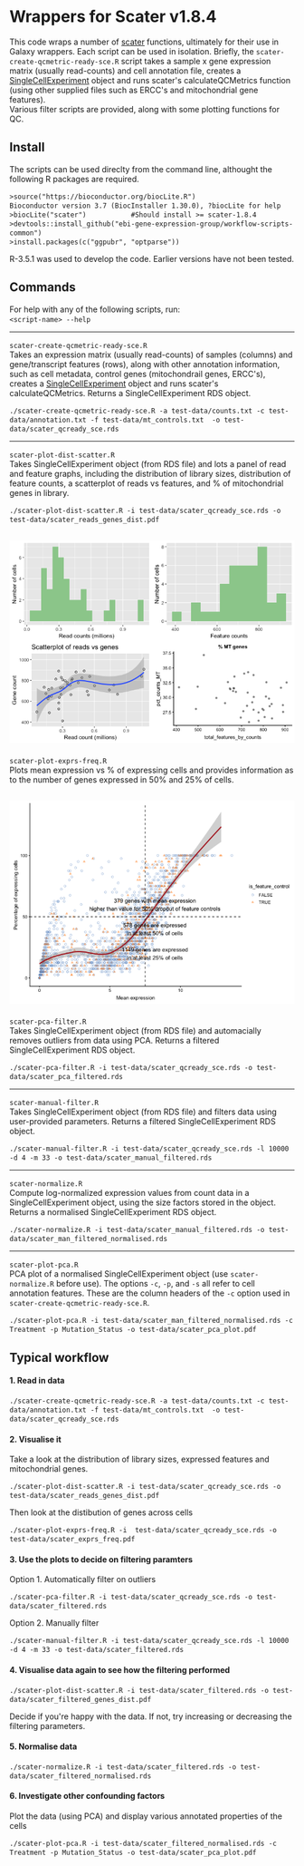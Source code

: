 # Wrappers for Scater v1.8.4

This code wraps a number of [scater](https://bioconductor.org/packages/release/bioc/html/scater.html) functions, ultimately for their use in Galaxy wrappers. Each script can be used in isolation. Briefly, the `scater-create-qcmetric-ready-sce.R` script takes a sample x gene expression matrix (usually read-counts) and cell annotation file, creates a [SingleCellExperiment](https://bioconductor.org/packages/release/bioc/html/SingleCellExperiment.html) object and runs scater's calculateQCMetrics function (using other supplied files such as ERCC's and mitochondrial gene features).  
Various filter scripts are provided, along with some plotting functions for QC.





## Install
The scripts can be used direclty from the command line, althought the following R packages are required.

```
>source("https://bioconductor.org/biocLite.R")
Bioconductor version 3.7 (BiocInstaller 1.30.0), ?biocLite for help
>biocLite("scater")           #Should install >= scater-1.8.4
>devtools::install_github("ebi-gene-expression-group/workflow-scripts-common")
>install.packages(c("ggpubr", "optparse"))

```
R-3.5.1 was used to develop the code. Earlier versions have not been tested.


## Commands

For help with any of the following scripts, run:  
 `<script-name> --help`

---

`scater-create-qcmetric-ready-sce.R`  
Takes an expression matrix (usually read-counts) of samples (columns) and gene/transcript features (rows), along with other annotation information, such as cell metadata, control genes (mitochondrail genes, ERCC's), creates a [SingleCellExperiment](https://bioconductor.org/packages/release/bioc/html/SingleCellExperiment.html) object and runs scater's calculateQCMetrics. Returns a SingleCellExperiment RDS object.


```
./scater-create-qcmetric-ready-sce.R -a test-data/counts.txt -c test-data/annotation.txt -f test-data/mt_controls.txt  -o test-data/scater_qcready_sce.rds
```
---

`scater-plot-dist-scatter.R`  
Takes SingleCellExperiment object (from RDS file) and lots a panel of read and feature graphs, including the distribution of library sizes, distribution of feature counts, a scatterplot of reads vs features, and % of mitochondrial genes in library.

```
./scater-plot-dist-scatter.R -i test-data/scater_qcready_sce.rds -o test-data/scater_reads_genes_dist.pdf
```

![scater-plot-dist-scatter](images/scater_reads_genes_dist.png?raw=true)
---
`scater-plot-exprs-freq.R`   
Plots mean expression vs % of expressing cells and provides information as to the number of genes expressed in 50% and 25% of cells. 


![scater-plot-exprs-freq](images/scater_exprs_freq.png?raw=true)
---

`scater-pca-filter.R`   
Takes SingleCellExperiment object (from RDS file) and automacially removes outliers from data using PCA. Returns a filtered SingleCellExperiment RDS object.

```
./scater-pca-filter.R -i test-data/scater_qcready_sce.rds -o test-data/scater_pca_filtered.rds
```

___

`scater-manual-filter.R`   
Takes SingleCellExperiment object (from RDS file) and filters data using user-provided parameters. Returns a filtered SingleCellExperiment RDS object.

```
./scater-manual-filter.R -i test-data/scater_qcready_sce.rds -l 10000 -d 4 -m 33 -o test-data/scater_manual_filtered.rds
```
---
`scater-normalize.R`   
Compute log-normalized expression values from count data in a SingleCellExperiment object, using the size factors stored in the object. Returns a normalised SingleCellExperiment RDS object.

```
./scater-normalize.R -i test-data/scater_manual_filtered.rds -o test-data/scater_man_filtered_normalised.rds
```
---
`scater-plot-pca.R`   
PCA plot of a normalised SingleCellExperiment object (use `scater-normalize.R` before use). The options `-c`, `-p`, and `-s` all refer to cell annotation features. These are the column headers of the `-c` option used in `scater-create-qcmetric-ready-sce.R`.

```
./scater-plot-pca.R -i test-data/scater_man_filtered_normalised.rds -c Treatment -p Mutation_Status -o test-data/scater_pca_plot.pdf
```

## Typical workflow

#### 1. Read in data

```
./scater-create-qcmetric-ready-sce.R -a test-data/counts.txt -c test-data/annotation.txt -f test-data/mt_controls.txt  -o test-data/scater_qcready_sce.rds
```

#### 2. Visualise it
Take a look at the distribution of library sizes, expressed features and mitochondrial genes.
```
./scater-plot-dist-scatter.R -i test-data/scater_qcready_sce.rds -o test-data/scater_reads_genes_dist.pdf
```
Then look at the distibution of genes across cells

```
./scater-plot-exprs-freq.R -i  test-data/scater_qcready_sce.rds -o test-data/scater_exprs_freq.pdf
```


#### 3. Use the plots to decide on filtering paramters
Option 1.
Automatically filter on outliers

```
./scater-pca-filter.R -i test-data/scater_qcready_sce.rds -o test-data/scater_filtered.rds
```

Option 2.
Manually filter

```
./scater-manual-filter.R -i test-data/scater_qcready_sce.rds -l 10000 -d 4 -m 33 -o test-data/scater_filtered.rds
```


#### 4. Visualise data again to see how the filtering performed

```
./scater-plot-dist-scatter.R -i test-data/scater_filtered.rds -o test-data/scater_filtered_genes_dist.pdf
```
Decide if you're happy with the data. If not, try increasing or decreasing the filtering parameters.


#### 5. Normalise data

```
./scater-normalize.R -i test-data/scater_filtered.rds -o test-data/scater_filtered_normalised.rds
```

#### 6. Investigate other confounding factors
Plot the data (using PCA) and display various annotated properties of the cells

```
./scater-plot-pca.R -i test-data/scater_filtered_normalised.rds -c Treatment -p Mutation_Status -o test-data/scater_pca_plot.pdf
```
